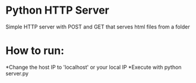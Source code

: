 # Python HTTP Server
Simple HTTP server with POST and GET that serves html files from a folder

# How to run:
*Change the host IP to 'localhost' or your local IP
*Execute with python server.py
